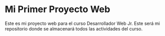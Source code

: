 # Mi Primer Proyecto Web
Este es mi proyecto web para el curso Desarrollador Web Jr.
Este será mi repositorio donde se almacenará todos las actividades del curso.
